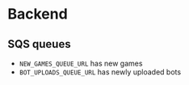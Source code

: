 # Backend

## SQS queues
- `NEW_GAMES_QUEUE_URL` has new games
- `BOT_UPLOADS_QUEUE_URL` has newly uploaded bots
